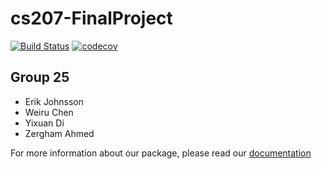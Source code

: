 # cs207-FinalProject

[![Build Status](https://travis-ci.org/VoraciousFour/VorDiff.svg?branch=master)](https://travis-ci.org/VoraciousFour/VorDiff)
[![codecov](https://codecov.io/gh/VoraciousFour/cs207-FinalProject/branch/master/graph/badge.svg)](https://codecov.io/gh/VoraciousFour/cs207-FinalProject)

## Group 25
- Erik Johnsson
- Weiru Chen
- Yixuan Di
- Zergham Ahmed


For more information about our package, please read our [documentation](https://github.com/VoraciousFour/cs207-FinalProject/blob/master/docs/documentation.ipynb)